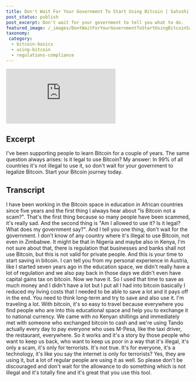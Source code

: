 ```yaml
---
title: Don't Wait For Your Government To Start Using Bitcoin | Satoshi Sister Circle 2024
post_status: publish
post_excerpt: Don't wait for your government to tell you what to do.
featured_image: /_images/DontWaitForYourGovernmentToStartUsingBitcoinSatoshiSisterCircle2024.jpg
taxonomy:
 category:
  - bitcoin-basics
  - using-bitcoin
  - regulations-compliance
---
```


<iframe src="https://player.vimeo.com/video/1040203879?badge=0&amp;autopause=0&amp;player_id=0&amp;app_id=58479" frameborder="0" allow="autoplay; fullscreen; picture-in-picture; clipboard-write; encrypted-media" title="Don&#039;t Wait For Your Government To Start Using Bitcoin | Satoshi Sister Circle 2024"></iframe>

<div style="margin-bottom:30px;"></div>

## Excerpt

I've been supporting people to learn Bitcoin for a couple of years. The same question always arises: Is it legal to use Bitcoin? My answer: In 99% of all countries it's not illegal to use it, so don't wait for your government to legalize Bitcoin. Start your Bitcoin journey today.

## Transcript

I have been working in the Bitcoin space in education in African countries since five years and the first thing I always hear about "Is Bitcoin not a scam?". That's the first thing because so many people have been scammed, it's really sad. And the second thing is "Am I allowed to use it? Is it legal? What does my government say?". And I tell you one thing, don't wait for the government. I don't know of any country where it's illegal to use Bitcoin, not even in Zimbabwe. It might be that in Nigeria and maybe also in Kenya, I'm not sure about that, there is regulation that businesses and banks shall not use Bitcoin, but this is not valid for private people. And this is your time to start saving in bitcoin. I can tell you from my personal experience in Austria, like I started seven years ago in the education space, we didn't really have a lot of regulation and we also pay back in those days we didn't even have capital gains tax on bitcoin. Now we have it. So I used that time to save as much money and I didn't have a lot but I put all I had into bitcoin basically I reduced my living costs that I needed to be able to save a lot and it pays off in the end. You need to think long-term and try to save and also use it. I'm traveling a lot. With bitcoin, it's so easy to travel because everywhere you find people who are into this educational space and help you to exchange it to national currency. We came with no Kenyan shillings and immediately met with someone who exchanged bitcoin to cash and we're using Tando actually every day to pay everyone who uses M-Pesa, like the taxi driver, the restaurant, everywhere. So it works and it's a story by those people who want to keep us back, who want to keep us poor in a way that it's illegal, it's only a scam, it's only for terrorists. It's not true. It's for everyone, it's a technology, it's like you say the internet is only for terrorists? Yes, they are using it, but a lot of regular people are using it as well. So please don't be discouraged and don't wait for the allowance to do something which is not illegal and it's totally fine and it's great that you use this tool. 
